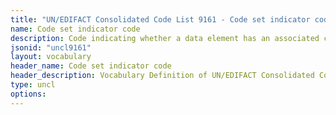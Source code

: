 ```yaml
---
title: "UN/EDIFACT Consolidated Code List 9161 - Code set indicator code (20B) JSON-LD Vocabulary"
name: Code set indicator code
description: Code indicating whether a data element has an associated code set.
jsonid: "uncl9161"
layout: vocabulary
header_name: Code set indicator code
header_description: Vocabulary Definition of UN/EDIFACT Consolidated Code List 9161 - Code set indicator code (20B) semantics in HTML format. JSON-LD format is available at [uncl9161.jsonld](/vocabulary/uncl9161.jsonld)
type: uncl
options:
---
```


